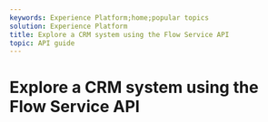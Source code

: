 ```yaml
---
keywords: Experience Platform;home;popular topics
solution: Experience Platform
title: Explore a CRM system using the Flow Service API
topic: API guide
---
```


# Explore a CRM system using the Flow Service API
